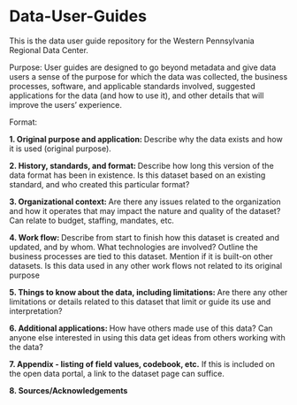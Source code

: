 # Data-User-Guides

This is the data user guide repository for the Western Pennsylvania Regional Data Center. 

Purpose: User guides are designed to go beyond metadata and give data users a sense of the purpose for which the data was collected, the business processes, software, and applicable standards involved, suggested applications for the data (and how to use it), and other details that will improve the users’ experience.

Format:

<B>1. Original purpose and application:  </B>
Describe why the data exists and how it is used (original purpose). 

<B>2. History, standards, and format: </B>
Describe how long this version of the data format has been in existence. Is this dataset based on an existing standard, and who created this particular format?

<B>3. Organizational context: </B>
Are there any issues related to the organization and how it operates that may impact the nature and quality of the dataset? Can relate to budget, staffing, mandates, etc.

<B>4. Work flow: </B>
Describe from start to finish how this dataset is created and updated, and by whom. What technologies are involved? Outline the business processes are tied to this dataset. Mention if it is built-on other datasets. Is this data used in any other work flows not related to its original purpose

<B>5. Things to know about the data, including limitations: </B>
Are there any other limitations or details related to this dataset that limit or guide its use and interpretation?

<B>6. Additional applications: </B>
How have others made use of this data? Can anyone else interested in using this data get ideas from others working with the data?

<B>7. Appendix - listing of field values, codebook, etc.</B>
If this is included on the open data portal, a link to the dataset page can suffice.

<B>8. Sources/Acknowledgements</B>
